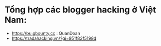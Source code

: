 # Tổng hợp các blogger hacking ở Việt Nam:
* https://bu.gbounty.cc : QuanDoan
* https://tradahacking.vn/?gi=951f83f5198d
